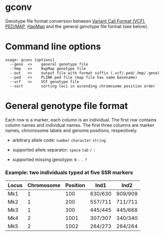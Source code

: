 # gconv

Genotype file format conversion between [Variant Call Format (VCF)](https://samtools.github.io/hts-specs/), [PED/MAP](http://zzz.bwh.harvard.edu/plink/data.shtml#ped), [HapMap](https://bitbucket.org/tasseladmin/tassel-5-source/wiki/UserManual/Load/Load#markdown-header-hapmap) and the general genotype file format (see below).

# Command line options

```
usage: gconv [options]
  --geno  <>    general genotype file
  --hmp   <>    HapMap genotype file
  --out   <>    output file with format suffix (.vcf/.ped/.hmp/.geno)
  --ped   <>    PLINK ped file (map file has same basename)
  --vcf   <>    VCF genotype file
  --sort        sorting loci in ascending chromosome position order
```

# General genotype file format

Each row is a marker, each column is an individual. The first row contains column names and individual names. The first three columns are marker names, chromosome labels and genome positions, respectively.

- arbitrary allele code: `number` `character` `string`

- supported allele separator: `space` `tab` `/` `:`

- supported missing genotype: `N` `-` `.` `?`

### Example: two individuals typed at five SSR markers

| Locus | Chromosome | Position | Ind1    | Ind2    |
|-------|------------|----------|---------|---------|
| Mk1   | 1          | 100      | 630/630 | 909/909 |
| Mk2   | 1          | 200      | 557/711 | 711/711 |
| Mk3   | 1          | 300      | 445/445 | 445/668 |
| Mk4   | 2          | 1001     | 307/307 | 340/340 |
| Mk5   | 2          | 1002     | 264/273 | 264/264 |
